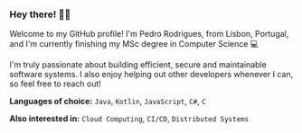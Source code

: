 ### Hey there! 👋😉
Welcome to my GitHub profile! I'm Pedro Rodrigues, from Lisbon, Portugal, and I'm currently finishing my MSc degree in Computer Science :computer:

I'm truly passionate about building efficient, secure and maintainable software systems. I also enjoy helping out other developers whenever I can, so feel free to reach out! 

**Languages of choice:** `Java`, `Kotlin`, `JavaScript`, `C#`, `C`

**Also interested in:** `Cloud Computing`, `CI/CD`, `Distributed Systems`
